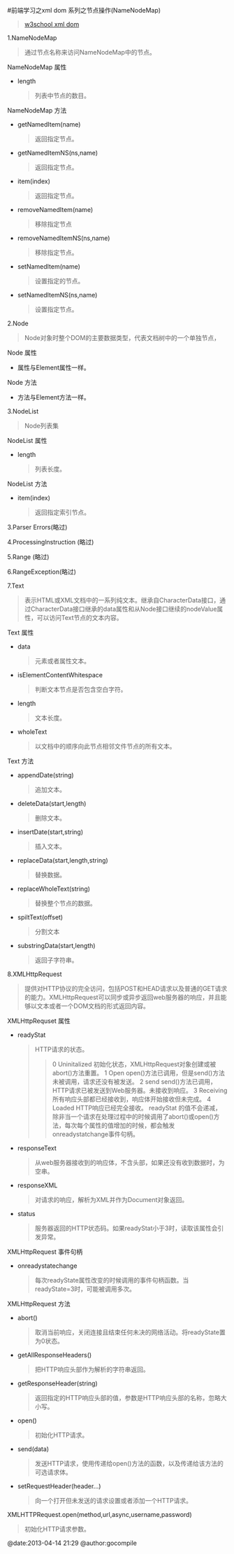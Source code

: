#前端学习之xml dom 系列之节点操作(NameNodeMap)
>[w3school xml dom](http://www.w3school.com.cn/xmldom/index.asp) 

1.NameNodeMap
> 通过节点名称来访问NameNodeMap中的节点。

NameNodeMap 属性

* length
  > 列表中节点的数目。

NameNodeMap 方法

* getNamedItem(name)
  > 返回指定节点。

* getNamedItemNS(ns,name)
  > 返回指定节点。

* item(index)
  > 返回指定节点。

* removeNamedItem(name)
  > 移除指定节点

* removeNamedItemNS(ns,name)
  > 移除指定节点。

* setNamedItem(name)
  > 设置指定的节点。

* setNamedItemNS(ns,name)
  > 设置指定节点。

2.Node
> Node对象时整个DOM的主要数据类型，代表文档树中的一个单独节点，

Node 属性

* 属性与Element属性一样。

Node 方法

* 方法与Element方法一样。

3.NodeList
> Node列表集

NodeList 属性

* length
  > 列表长度。

NodeList 方法

* item(index)
  > 返回指定索引节点。


3.Parser Errors(略过)

4.Processinglnstruction (略过)

5.Range (略过)

6.RangeException(略过)

7.Text 
> 表示HTML或XML文档中的一系列纯文本。继承自CharacterData接口，通过CharacterData接口继承的data属性和从Node接口继续的nodeValue属性，可以访问Text节点的文本内容。

Text 属性

* data
  > 元素或者属性文本。

* isElementContentWhitespace
  > 判断文本节点是否包含空白字符。

* length
  > 文本长度。

* wholeText
  > 以文档中的顺序向此节点相邻文件节点的所有文本。

Text 方法

* appendDate(string)
  > 追加文本。

* deleteData(start,length)
  > 删除文本。


* insertDate(start,string)
  > 插入文本。

* replaceData(start,length,string)
  > 替换数据。

* replaceWholeText(string)
  > 替换整个节点的数据。

* spiltText(offset)
  > 分割文本

* substringData(start,length)
  > 返回子字符串。



8.XMLHttpRequest
> 提供对HTTP协议的完全访问，包括POST和HEAD请求以及普通的GET请求的能力。XMLHttpRequest可以同步或异步返回web服务器的响应，并且能够以文本或者一个DOM文档的形式返回内容。

XMLHttpRequset 属性

* readyStat
  > HTTP请求的状态。
    >> 0	Uninitalized	初始化状态，XMLHttpRequest对象创建或被abort()方法重置。
    >> 1	Open	open()方法已调用，但是send()方法未被调用，请求还没有被发送。
    >> 2	send	send()方法已调用，HTTP请求已被发送到Web服务器。未接收到响应。
    >> 3	Receiving	所有响应头部都已经接收到，响应体开始接收但未完成。
    >> 4	Loaded	HTTP响应已经完全接收。
  > readyStat 的值不会递减，除非当一个请求在处理过程中的时候调用了abort()或open()方法，每次每个属性的值增加的时候，都会触发onreadystatchange事件句柄。

* responseText
  > 从web服务器接收到的响应体，不含头部，如果还没有收到数据时，为空串。

* responseXML
  > 对请求的响应，解析为XML并作为Document对象返回。

* status
  > 服务器返回的HTTP状态码。如果readyStat小于3时，读取该属性会引发异常。

XMLHttpRequest 事件句柄

* onreadystatechange
  > 每次readyState属性改变的时候调用的事件句柄函数。当readyState=3时，可能被调用多次。

XMLHttpRequest 方法

* abort()
  > 取消当前响应，关闭连接且结束任何未决的网络活动。将readyState置为0状态。

* getAllResponseHeaders()
  > 把HTTP响应头部作为解析的字符串返回。

* getResponseHeader(string)
  > 返回指定的HTTP响应头部的值，参数是HTTP响应头部的名称，忽略大小写。

* open()
  > 初始化HTTP请求。

* send(data)
  > 发送HTTP请求，使用传递给open()方法的函数，以及传递给该方法的可选请求体。

* setRequestHeader(header...)
  > 向一个打开但未发送的请求设置或者添加一个HTTP请求。


XMLHTTPRequest.open(method,url,async,username,password)
  > 初始化HTTP请求参数。


@date:2013-04-14 21:29 @author:gocompile



